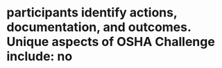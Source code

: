 # participants identify actions, documentation, and outcomes. Unique aspects of OSHA Challenge include: no
